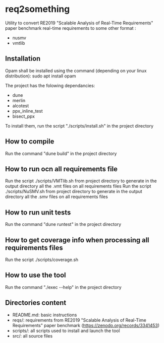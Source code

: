 # req2something

Utility to convert RE2019 "Scalable Analysis of Real-Time
Requirements" paper benchmark real-time requirements to some other
format :
  - nusmv 
  - vmtlib

## Installation

Opam shall be installed using the command (depending on your linux distribution): 
sudo apt install opam

The project has the folowing dependancies:
- dune
- merlin
- alcotest
- ppx_inline_test
- bisect_ppx

To install them, run the script "./scripts/install.sh" in the project directory

## How to compile

Run the command "dune build" in the project directory

## How to run ocn all requirements file

Run the script ./scripts/VMTlib.sh from project directory to generate in the output directory all the .vmt files on all requirements files
Run the script ./scripts/NuSMV.sh from project directory to generate in the output directory all the .smv files on all requirements files

## How to run unit tests

Run the command "dune runtest" in the project directory

## How to get coverage info when processing all requirements files

Run the script ./scripts/coverage.sh

## How to use the tool

Run the command "./exec --help" in the project directory

## Directories content

* README.md: basic instructions
* reqs/: requirements from RE2019 "Scalable Analysis of Real-Time
  Requirements" paper benchmark (https://zenodo.org/records/3341453)
* scripts/: all scripts used to install and launch the tool
* src/: all source files
  
